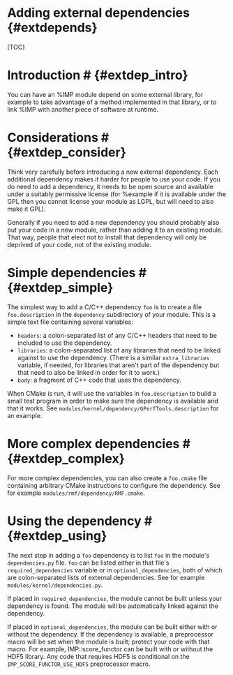 Adding external dependencies {#extdepends}
============================

[TOC]

# Introduction # {#extdep_intro}

You can have an %IMP module depend on some external library, for example
to take advantage of a method implemented in that library, or to link
%IMP with another piece of software at runtime.

# Considerations # {#extdep_consider}

Think very carefully before introducing a new external dependency. Each
additional dependency makes it harder for people to use your code.
If you do need to add a dependency, it needs to be open source and available
under a suitably permissive license (for %example if it is available under
the GPL then you cannot license your module as LGPL, but will need to also
make it GPL).

Generally if you need to add a new dependency you should probably also put
your code in a new module, rather than adding it to an existing module. That
way, people that elect not to install that dependency will only be deprived
of your code, not of the existing module.

# Simple dependencies # {#extdep_simple}

The simplest way to add a C/C++ dependency `foo` is to create a file
`foo.description` in the `dependency` subdirectory of your module. This is a
simple text file containing several variables:

- `headers`: a colon-separated list of any C/C++ headers that need to be
  included to use the dependency.
- `libraries`: a colon-separated list of any libraries that need to be
  linked against to use the dependency. (There is a similar `extra_libraries`
  variable, if needed, for libraries that aren't part of the dependency but
  that need to also be linked in order for it to work.)
- `body`: a fragment of C++ code that uses the dependency.

When CMake is run, it will use the variables in `foo.description` to build
a small test program in order to make sure the dependency is available and
that it works. See `modules/kernel/dependency/GPerfTools.description` for
an example.

# More complex dependencies # {#extdep_complex}

For more complex dependencies, you can also create a `foo.cmake` file
containing arbitrary CMake instructions to configure the dependency. See for
example `modules/rmf/dependency/RMF.cmake`.

# Using the dependency # {#extdep_using}

The next step in adding a `foo` dependency is to list `foo` in the module's
`dependencies.py` file. `foo` can be listed either in that file's
`required_dependencies` variable or in `optional_dependencies`, both of
which are colon-separated lists of external dependencies. See for example
`modules/kernel/dependencies.py`.

If placed in `required_dependencies`, the module cannot be built unless your
dependency is found. The module will be automatically linked against the
dependency.

If placed in `optional_dependencies`, the module can be built either with
or without the dependency. If the dependency is available, a preprocessor
macro will be set when the module is built; protect your code with that
macro. For example, IMP::score_functor can be built with or without the
HDF5 library. Any code that requires HDF5 is conditional on the
`IMP_SCORE_FUNCTOR_USE_HDF5` preprocessor macro.
